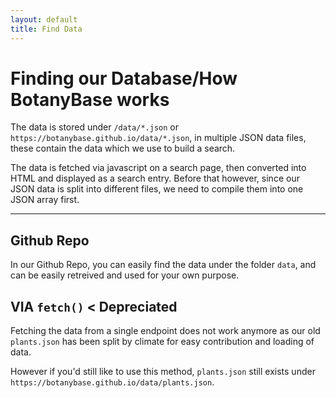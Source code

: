 ```yaml
---
layout: default
title: Find Data
---
```


# Finding our Database/How BotanyBase works

The data is stored under `/data/*.json` or `https://botanybase.github.io/data/*.json`, in multiple JSON data files, these contain the data which we use to build a search.

The data is fetched via javascript on a search page, then converted into HTML and displayed as a search entry. Before that however, since our JSON data is split into different files, we need to compile them into one JSON array first.

---

## Github Repo

In our Github Repo, you can easily find the data under the folder `data`, and can be easily retreived and used for your own purpose.

## VIA `fetch()` < Depreciated

Fetching the data from a single endpoint does not work anymore as our old `plants.json` has been split by climate for easy contribution and loading of data.

However if you'd still like to use this method, `plants.json` still exists under `https://botanybase.github.io/data/plants.json`.
